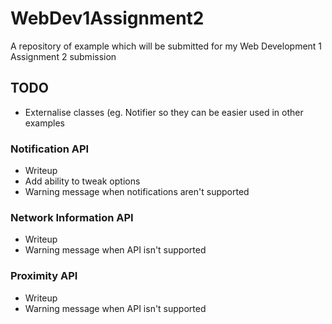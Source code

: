 # WebDev1Assignment2
A repository of example which will be submitted for my Web Development 1 Assignment 2 submission

## TODO
* Externalise classes (eg. Notifier so they can be easier used in other examples

### Notification API
* Writeup
* Add ability to tweak options
* Warning message when notifications aren't supported

### Network Information API
* Writeup
* Warning message when API isn't supported

### Proximity API
* Writeup
* Warning message when API isn't supported
